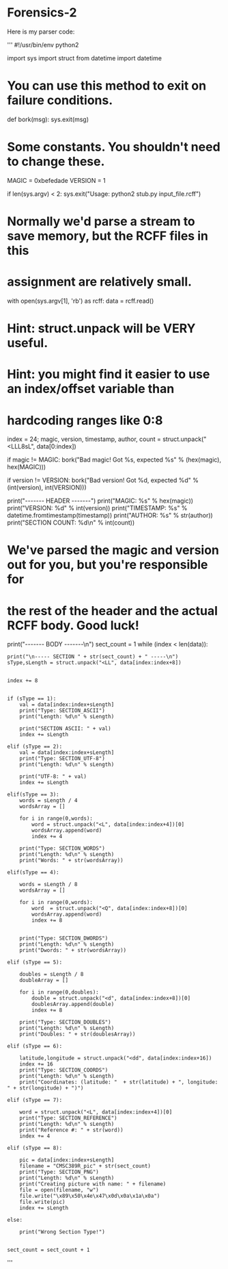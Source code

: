# Forensics-2


Here is my parser code:

'''
#!/usr/bin/env python2

import sys
import struct
from datetime import datetime


# You can use this method to exit on failure conditions.
def bork(msg):
    sys.exit(msg)


# Some constants. You shouldn't need to change these.
MAGIC = 0xbefedade
VERSION = 1

if len(sys.argv) < 2:
    sys.exit("Usage: python2 stub.py input_file.rcff")

# Normally we'd parse a stream to save memory, but the RCFF files in this
# assignment are relatively small.
with open(sys.argv[1], 'rb') as rcff:
    data = rcff.read()

# Hint: struct.unpack will be VERY useful.
# Hint: you might find it easier to use an index/offset variable than
# hardcoding ranges like 0:8

index = 24;
magic, version, timestamp, author, count = struct.unpack("<LLL8sL", data[0:index])


if magic != MAGIC:
    bork("Bad magic! Got %s, expected %s" % (hex(magic), hex(MAGIC)))

if version != VERSION:
    bork("Bad version! Got %d, expected %d" % (int(version), int(VERSION)))

print("------- HEADER -------")
print("MAGIC: %s" % hex(magic))
print("VERSION: %d" % int(version))
print("TIMESTAMP: %s" % datetime.fromtimestamp(timestamp))
print("AUTHOR: %s" % str(author))
print("SECTION COUNT: %d\n" % int(count))

# We've parsed the magic and version out for you, but you're responsible for
# the rest of the header and the actual RCFF body. Good luck!

print("-------  BODY  -------\n")
sect_count = 1
while (index < len(data)):
	
	print("\n----- SECTION " + str(sect_count) + " -----\n")
	sType,sLength = struct.unpack("<LL", data[index:index+8])

	
	index += 8


	if (sType == 1):
		val = data[index:index+sLength]
		print("Type: SECTION_ASCII")
		print("Length: %d\n" % sLength)

		print("SECTION ASCII: " + val)
		index += sLength
		
	elif (sType == 2):
		val = data[index:index+sLength]
		print("Type: SECTION_UTF-8")
		print("Length: %d\n" % sLength)

		print("UTF-8: " + val)
		index += sLength

	elif(sType == 3):
		words = sLength / 4
		wordsArray = []

		for i in range(0,words):
			word = struct.unpack("<L", data[index:index+4])[0]
			wordsArray.append(word)
			index += 4

		print("Type: SECTION_WORDS")
		print("Length: %d\n" % sLength)
		print("Words: " + str(wordsArray))

	elif(sType == 4):

		words = sLength / 8
		wordsArray = []

		for i in range(0,words):
			word  = struct.unpack("<Q", data[index:index+8])[0]
			wordsArray.append(word)
			index += 8


		print("Type: SECTION_DWORDS")
		print("Length: %d\n" % sLength)
		print("Dwords: " + str(wordsArray))

	elif (sType == 5):

		doubles = sLength / 8
		doubleArray = []

		for i in range(0,doubles):
			double = struct.unpack("<d", data[index:index+8])[0]
			doublesArray.append(double)
			index += 8

		print("Type: SECTION_DOUBLES")
		print("Length: %d\n" % sLength)
		print("Doubles: " + str(doublesArray))

	elif (sType == 6):

		latitude,longitude = struct.unpack("<dd", data[index:index+16])
		index += 16
		print("Type: SECTION_COORDS")
		print("Length: %d\n" % sLength)
		print("Coordinates: (latitude: "  + str(latitude) + ", longitude: " + str(longitude) + ")")

	elif (sType == 7):

		word = struct.unpack("<L", data[index:index+4])[0]
		print("Type: SECTION_REFERENCE")
		print("Length: %d\n" % sLength)
		print("Reference #: " + str(word))
		index += 4

	elif (sType == 8):

		pic = data[index:index+sLength]
		filename = "CMSC389R_pic" + str(sect_count)
		print("Type: SECTION_PNG")
		print("Length: %d\n" % sLength)
		print("Creating picture with name: " + filename)
		file = open(filename, "w")
		file.write("\x89\x50\x4e\x47\x0d\x0a\x1a\x0a")
		file.write(pic)
		index += sLength

	else:

		print("Wrong Section Type!")


	sect_count = sect_count + 1


'''

